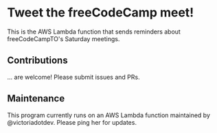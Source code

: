 # Tweet the freeCodeCamp meet!

This is the AWS Lambda function that sends reminders about freeCodeCampTO's Saturday meetings.

## Contributions

... are welcome! Please submit issues and PRs.

## Maintenance

This program currently runs on an AWS Lambda function maintained by @victoriadotdev. Please ping her for updates.


